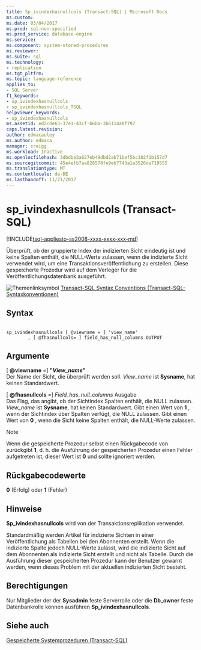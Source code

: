```yaml
---
title: Sp_ivindexhasnullcols (Transact-SQL) | Microsoft Docs
ms.custom: 
ms.date: 03/04/2017
ms.prod: sql-non-specified
ms.prod_service: database-engine
ms.service: 
ms.component: system-stored-procedures
ms.reviewer: 
ms.suite: sql
ms.technology:
- replication
ms.tgt_pltfrm: 
ms.topic: language-reference
applies_to:
- SQL Server
f1_keywords:
- sp_ivindexhasnullcols
- sp_ivindexhasnullcols_TSQL
helpviewer_keywords:
- sp_ivindexhasnullcols
ms.assetid: ed2cde63-37e1-43cf-b6ba-3b6114a0f797
caps.latest.revision: 
author: edmacauley
ms.author: edmaca
manager: craigg
ms.workload: Inactive
ms.openlocfilehash: 3dbdbe2a627eb49dbd2ab71bef5bc102f1b157d7
ms.sourcegitcommit: 45e4efb7aa828578fe9eb7743a1a3526da719555
ms.translationtype: MT
ms.contentlocale: de-DE
ms.lasthandoff: 11/21/2017
---
```

# <a name="spivindexhasnullcols-transact-sql"></a>sp_ivindexhasnullcols (Transact-SQL)
[!INCLUDE[tsql-appliesto-ss2008-xxxx-xxxx-xxx-md](../../includes/tsql-appliesto-ss2008-xxxx-xxxx-xxx-md.md)]

  Überprüft, ob der gruppierte Index der indizierten Sicht eindeutig ist und keine Spalten enthält, die NULL-Werte zulassen, wenn die indizierte Sicht verwendet wird, um eine Transaktionsveröffentlichung zu erstellen. Diese gespeicherte Prozedur wird auf dem Verleger für die Veröffentlichungsdatenbank ausgeführt.  
  
 ![Themenlinksymbol](../../database-engine/configure-windows/media/topic-link.gif "Topic link icon") [Transact-SQL Syntax Conventions (Transact-SQL-Syntaxkonventionen)](../../t-sql/language-elements/transact-sql-syntax-conventions-transact-sql.md)  
  
## <a name="syntax"></a>Syntax  
  
```  
  
sp_ivindexhasnullcols [ @viewname = ] 'view_name'  
        , [ @fhasnullcols= ] field_has_null_columns OUTPUT  
```  
  
## <a name="arguments"></a>Argumente  
 [  **@viewname** =] **"***View_name***"**  
 Der Name der Sicht, die überprüft werden soll. *View_name* ist **Sysname**, hat keinen Standardwert.  
  
 [  **@fhasnullcols** =] *Field_has_null_columns* Ausgabe  
 Das Flag, das angibt, ob der Sichtindex Spalten enthält, die NULL zulassen. *View_name* ist **Sysname**, hat keinen Standardwert. Gibt einen Wert von **1** , wenn der Sichtindex über Spalten verfügt, die NULL zulassen. Gibt einen Wert von **0** , wenn die Sicht keine Spalten enthält, die NULL-Werte zulassen.  
  
> [!NOTE]  
>  Wenn die gespeicherte Prozedur selbst einen Rückgabecode von zurückgibt **1**, d. h. die Ausführung der gespeicherten Prozedur einen Fehler aufgetreten ist, dieser Wert ist **0** und sollte ignoriert werden.  
  
## <a name="return-code-values"></a>Rückgabecodewerte  
 **0** (Erfolg) oder **1** (Fehler)  
  
## <a name="remarks"></a>Hinweise  
 **Sp_ivindexhasnullcols** wird von der Transaktionsreplikation verwendet.  
  
 Standardmäßig werden Artikel für indizierte Sichten in einer Veröffentlichung als Tabellen bei den Abonnenten erstellt. Wenn die indizierte Spalte jedoch NULL-Werte zulässt, wird die indizierte Sicht auf dem Abonnenten als indizierte Sicht erstellt und nicht als Tabelle. Durch die Ausführung dieser gespeicherten Prozedur kann der Benutzer gewarnt werden, wenn dieses Problem mit der aktuellen indizierten Sicht besteht.  
  
## <a name="permissions"></a>Berechtigungen  
 Nur Mitglieder der der **Sysadmin** feste Serverrolle oder die **Db_owner** feste Datenbankrolle können ausführen **Sp_ivindexhasnullcols**.  
  
## <a name="see-also"></a>Siehe auch  
 [Gespeicherte Systemprozeduren &#40;Transact-SQL&#41;](../../relational-databases/system-stored-procedures/system-stored-procedures-transact-sql.md)  
  
  
